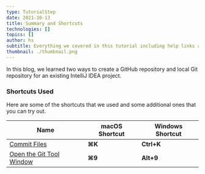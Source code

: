 ```yaml
---
type: TutorialStep
date: 2021-10-13
title: Summary and Shortcuts
technologies: []
topics: []
author: hs
subtitle: Everything we covered in this tutorial including help links and shortcuts.
thumbnail: ./thumbnail.png
---
```


In this blog, we learned two ways to create a GitHub repository and local Git repository for an existing IntelliJ IDEA project.

### Shortcuts Used
Here are some of the shortcuts that we used and some additional ones that you can try out. 

| Name      | macOS Shortcut | Windows Shortcut |
| ----------- | ----------- | ----------- |
|[Commit Files](https://www.jetbrains.com/help/idea/commit-and-push-changes.html)|**⌘K**|**Ctrl+K**
|[Open the Git Tool Window](https://www.jetbrains.com/help/idea/version-control-tool-window.html) |**⌘9**|**Alt+9**|

